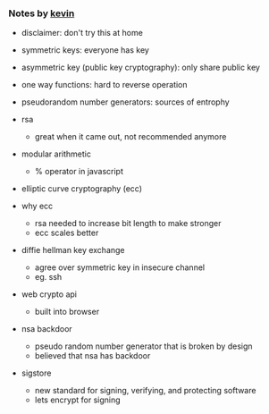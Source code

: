 
### Notes by [kevin](https://github.com/kevinslin)

- disclaimer: don't try this at home

- symmetric keys: everyone has key
- asymmetric key (public key cryptography): only share public key
- one way functions: hard to reverse operation
- pseudorandom number generators: sources of entrophy
- rsa
	- great when it came out, not recommended anymore
- modular arithmetic
	- % operator in javascript
- elliptic curve cryptography (ecc)
- why ecc
	- rsa needed to increase bit length to make stronger
	- ecc scales better
- diffie hellman key exchange
	- agree over symmetric key in insecure channel
	- eg. ssh 
- web crypto api
	- built into browser
- nsa backdoor
	- pseudo random number generator that is broken by design
	- believed that nsa has backdoor
- sigstore
	- new standard for signing, verifying, and protecting software
	- lets encrypt for signing
